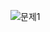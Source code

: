 ![문제1](https://user-images.githubusercontent.com/73228647/102202058-3bc63380-3f0a-11eb-9fda-324123e0c53b.JPG)
